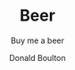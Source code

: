 ---
title: Beer
name: Buy Me A Beer
layout: products
subtitle: Buy me a beer
excerpt: "Buy me a bottle of Beer."
description_markdown: >-
  I like beer a lot! IPA, Guinness, Stout, micro brews… Dead Guy Ale is my favorite but I love to try new ones. Buy me half-a-pint to get going or a pint to get a good buzz.
author: Donald Boulton
tags:
  - Products
  - Beer
category:
  - Products
stock: 10

product: Beer
products: true
image: /build/cart/covers/beer-cover-320.jpg
subtitle: Buy me a beer
garment_type:
price: '2.75'
stock: 100
sku: beer

sizes:
  - half-a-pint [2.75]
  - pint [5.50]
  - pitcher [12.00]

colors:
  - name: Light
    color: '#ececec'
    image: /build/cart/covers/beer-cover-320.jpg
  - name: Dark
    color: '000000'
    image: /build/cart/covers/german-dark-320.jpg
folder: _products
id: beer
loc: "/beer"
desc: Buy me a beer
private: false
github_editme_path: donaldboulton/DWB/blob/gh-pages/_products/beer.md
---